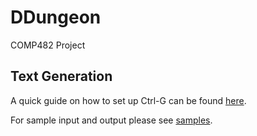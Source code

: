 # DDungeon
COMP482 Project

## Text Generation
A quick guide on how to set up Ctrl-G can be found [here](./docs/text_generation/quickstart.md).

For sample input and output please see [samples](./docs/text_generation/generated_plus_input.txt).

